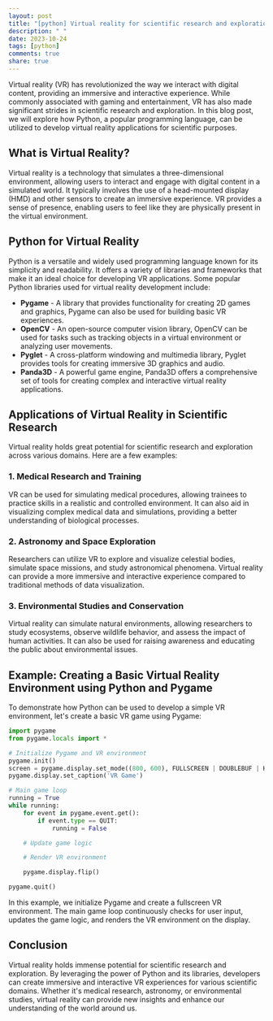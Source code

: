 ```yaml
---
layout: post
title: "[python] Virtual reality for scientific research and exploration using Python"
description: " "
date: 2023-10-24
tags: [python]
comments: true
share: true
---
```


Virtual reality (VR) has revolutionized the way we interact with digital content, providing an immersive and interactive experience. While commonly associated with gaming and entertainment, VR has also made significant strides in scientific research and exploration. In this blog post, we will explore how Python, a popular programming language, can be utilized to develop virtual reality applications for scientific purposes.

## What is Virtual Reality?

Virtual reality is a technology that simulates a three-dimensional environment, allowing users to interact and engage with digital content in a simulated world. It typically involves the use of a head-mounted display (HMD) and other sensors to create an immersive experience. VR provides a sense of presence, enabling users to feel like they are physically present in the virtual environment.

## Python for Virtual Reality

Python is a versatile and widely used programming language known for its simplicity and readability. It offers a variety of libraries and frameworks that make it an ideal choice for developing VR applications. Some popular Python libraries used for virtual reality development include:

- **Pygame** - A library that provides functionality for creating 2D games and graphics, Pygame can also be used for building basic VR experiences.
- **OpenCV** - An open-source computer vision library, OpenCV can be used for tasks such as tracking objects in a virtual environment or analyzing user movements.
- **Pyglet** - A cross-platform windowing and multimedia library, Pyglet provides tools for creating immersive 3D graphics and audio.
- **Panda3D** - A powerful game engine, Panda3D offers a comprehensive set of tools for creating complex and interactive virtual reality applications.

## Applications of Virtual Reality in Scientific Research

Virtual reality holds great potential for scientific research and exploration across various domains. Here are a few examples:

### 1. Medical Research and Training

VR can be used for simulating medical procedures, allowing trainees to practice skills in a realistic and controlled environment. It can also aid in visualizing complex medical data and simulations, providing a better understanding of biological processes.

### 2. Astronomy and Space Exploration

Researchers can utilize VR to explore and visualize celestial bodies, simulate space missions, and study astronomical phenomena. Virtual reality can provide a more immersive and interactive experience compared to traditional methods of data visualization.

### 3. Environmental Studies and Conservation

Virtual reality can simulate natural environments, allowing researchers to study ecosystems, observe wildlife behavior, and assess the impact of human activities. It can also be used for raising awareness and educating the public about environmental issues.

## Example: Creating a Basic Virtual Reality Environment using Python and Pygame

To demonstrate how Python can be used to develop a simple VR environment, let's create a basic VR game using Pygame:

```python
import pygame
from pygame.locals import *

# Initialize Pygame and VR environment
pygame.init()
screen = pygame.display.set_mode((800, 600), FULLSCREEN | DOUBLEBUF | HWSURFACE)
pygame.display.set_caption('VR Game')

# Main game loop
running = True
while running:
    for event in pygame.event.get():
        if event.type == QUIT:
            running = False

    # Update game logic

    # Render VR environment

    pygame.display.flip()

pygame.quit()
```

In this example, we initialize Pygame and create a fullscreen VR environment. The main game loop continuously checks for user input, updates the game logic, and renders the VR environment on the display.

## Conclusion

Virtual reality holds immense potential for scientific research and exploration. By leveraging the power of Python and its libraries, developers can create immersive and interactive VR experiences for various scientific domains. Whether it's medical research, astronomy, or environmental studies, virtual reality can provide new insights and enhance our understanding of the world around us.